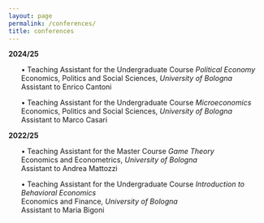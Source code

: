 ```yaml
---
layout: page
permalink: /conferences/
title: conferences
---
```


<p><b>2024/25</b></p>
  
<p style="margin-left: 25px;"> <span style="color: var(--global-theme-color);">•</span> <span style="color: var(--global-theme-color);">Teaching Assistant</span> for the Undergraduate Course <span style="color: var(--global-theme-color);"><i>Political Economy</i></span> <br> Economics, Politics and Social Sciences, <i> University of Bologna </i> <br> Assistant to <span style="color: var(--global-theme-color);">Enrico Cantoni</span> </p>

<p style="margin-left: 25px;"> <span style="color: var(--global-theme-color);">•</span> <span style="color: var(--global-theme-color);">Teaching Assistant</span> for the Undergraduate Course <span style="color: var(--global-theme-color);"><i>Microeconomics</i></span> <br> Economics, Politics and Social Sciences, <i> University of Bologna </i> <br> Assistant to <span style="color: var(--global-theme-color);">Marco Casari</span> </p>

<p><b>2022/25</b></p>

<p style="margin-left: 25px;"> <span style="color: var(--global-theme-color);">•</span> <span style="color: var(--global-theme-color);">Teaching Assistant</span> for the Master Course <span style="color: var(--global-theme-color);"><i>Game Theory</i></span> <br> Economics and Econometrics, <i> University of Bologna </i> <br> Assistant to <span style="color: var(--global-theme-color);">Andrea Mattozzi</span> </p>

<p style="margin-left: 25px;"> <span style="color: var(--global-theme-color);">•</span> <span style="color: var(--global-theme-color);">Teaching Assistant</span> for the Undergraduate Course <span style="color: var(--global-theme-color);"><i>Introduction to Behavioral Economics</i></span> <br> Economics and Finance, <i> University of Bologna </i> <br> Assistant to <span style="color: var(--global-theme-color);">Maria Bigoni</span> </p>
</div>
